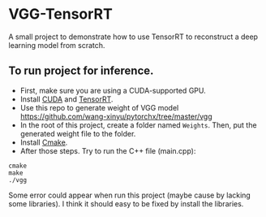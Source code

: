 # VGG-TensorRT
A small project to demonstrate how to use TensorRT to reconstruct a deep learning model from scratch.
## To run project for inference.</br>
- First, make sure you are using a CUDA-supported GPU.
- Install [CUDA](https://docs.nvidia.com/cuda/cuda-installation-guide-linux/index.html) and [TensorRT](https://developer.nvidia.com/nvidia-tensorrt-download).
- Use this repo to generate weight of VGG model https://github.com/wang-xinyu/pytorchx/tree/master/vgg
- In the root of this project, create a folder named `Weights`. Then, put the generated weight file to the folder.
- Install [Cmake](https://cmake.org/install/).
- After those steps. Try to run the C++ file (main.cpp):

```
cmake
make
./vgg
```
Some error could appear when run this project (maybe cause by lacking some libraries). I think it should easy to be fixed by install the libraries.
